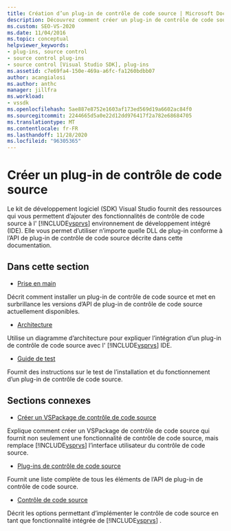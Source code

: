 ```yaml
---
title: Création d’un plug-in de contrôle de code source | Microsoft Docs
description: Découvrez comment créer un plug-in de contrôle de code source qui ajoute une fonctionnalité de contrôle de code source à l’environnement de développement intégré (IDE) de Visual Studio.
ms.custom: SEO-VS-2020
ms.date: 11/04/2016
ms.topic: conceptual
helpviewer_keywords:
- plug-ins, source control
- source control plug-ins
- source control [Visual Studio SDK], plug-ins
ms.assetid: c7e69fa4-150e-469a-a6fc-fa1260bdbb07
author: acangialosi
ms.author: anthc
manager: jillfra
ms.workload:
- vssdk
ms.openlocfilehash: 5ae887e8752e1603af173ed569d19a6602ac84f0
ms.sourcegitcommit: 2244665d5a0e22d12dd976417f2a782e68684705
ms.translationtype: MT
ms.contentlocale: fr-FR
ms.lasthandoff: 11/28/2020
ms.locfileid: "96305365"
---
```

# <a name="create-a-source-control-plug-in"></a>Créer un plug-in de contrôle de code source
Le kit de développement logiciel (SDK) Visual Studio fournit des ressources qui vous permettent d’ajouter des fonctionnalités de contrôle de code source à l' [!INCLUDE[vsprvs](../../code-quality/includes/vsprvs_md.md)] environnement de développement intégré (IDE). Elle vous permet d’utiliser n’importe quelle DLL de plug-in conforme à l’API de plug-in de contrôle de code source décrite dans cette documentation.

## <a name="in-this-section"></a>Dans cette section
- [Prise en main](../../extensibility/internals/getting-started-with-source-control-plug-ins.md)

 Décrit comment installer un plug-in de contrôle de code source et met en surbrillance les versions d’API de plug-in de contrôle de code source actuellement disponibles.

- [Architecture](../../extensibility/internals/source-control-plug-in-architecture.md)

 Utilise un diagramme d’architecture pour expliquer l’intégration d’un plug-in de contrôle de code source avec l' [!INCLUDE[vsprvs](../../code-quality/includes/vsprvs_md.md)] IDE.

- [Guide de test](../../extensibility/internals/test-guide-for-source-control-plug-ins.md)

 Fournit des instructions sur le test de l’installation et du fonctionnement d’un plug-in de contrôle de code source.

## <a name="related-sections"></a>Sections connexes
- [Créer un VSPackage de contrôle de code source](../../extensibility/internals/creating-a-source-control-vspackage.md)

 Explique comment créer un VSPackage de contrôle de code source qui fournit non seulement une fonctionnalité de contrôle de code source, mais remplace [!INCLUDE[vsprvs](../../code-quality/includes/vsprvs_md.md)] l’interface utilisateur du contrôle de code source.

- [Plug-ins de contrôle de code source](../../extensibility/source-control-plug-ins.md)

 Fournit une liste complète de tous les éléments de l’API de plug-in de contrôle de code source.

- [Contrôle de code source](../../extensibility/internals/source-control.md)

 Décrit les options permettant d’implémenter le contrôle de code source en tant que fonctionnalité intégrée de [!INCLUDE[vsprvs](../../code-quality/includes/vsprvs_md.md)] .
